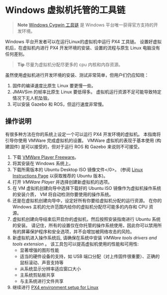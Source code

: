 # Windows 虚拟机托管的工具链

> **Note** [Windows Cygwin 工具链](../setup/dev_env_windows_cygwin.md) 是 Windows 平台唯一获得官方支持的开发环境。

Windows 平台开发者可以在运行Linux的虚拟机中运行 PX4 工具链。 设置好虚拟机后，在虚拟机内进行 PX4 开发环境的安装、设置的流程与原生 Linux 电脑没有任何差别。

> **Tip** 尽量为虚拟机分配尽更多的 cpu 内核和内存资源。

虽然使用虚拟机进行开发环境的安装、测试非常简单，但用户们仍应知晓：
1. 固件的编译速度比原生 Linux 要更慢一些。
1. JMAVSim 的帧率比原生 Linux 要低得多。 虚拟机运行资源不足可能导致特定情况下无人机坠毁。
1. 可以安装 Gazebo 和 ROS，但运行速度非常慢。

## 操作说明

有很多种方法在你的系统上设定一个可以运行 PX4 开发环境的虚拟机。 本指南将引导你使用 VMWare 完成虚拟机的设置。 VMWare 虚拟机的表现于基本使用 (构建固件) 是可以接受的，但对于运行 ROS 和 Gazebo 来说则不可接受。

1. 下载 [VMWare Player Freeware](https://www.vmware.com/products/workstation-player/workstation-player-evaluation.html)。
1. 将其安装在 Windows 系统上。
1. 下载所需版本的 Ubuntu Desktop ISO 镜像文件</0>。 (参阅 [Linux Instructions Page](../setup/dev_env_linux.md) 以获取推荐的 Ubuntu 版本)。
1. 打开 *VMWare Player* 并选择创建新虚拟机的选项。
1. 在 VM 虚拟机创建向导中选择下载好的 Ubuntu ISO 镜像作为虚拟机操作系统的安装介质， VM 将自动检测你要使用的操作系统。
1. 还是在虚拟机创建向导中，设定好所有你要给虚拟机分配的运行资源。 在你的 Windows 主机的允许范围内给你的虚拟机分配尽可能多的内存和 CPU 资源。
1. 虚拟机创建向导结束后开启你的虚拟机，然后按照安装指南进行 Ubuntu 系统的安装。 请记住，所有的设置仅在你托管的操作系统使用，因此你可以禁用所有的屏幕保护程序和安全选项，并不会增加被网络攻击的风险。
1. 新虚拟机进入操作系统后, 请确保在系统中安装 *VMWare tools drivers and tools extension* 。 该工具包可以提高虚拟机使用的性能和可用性:
    * 显著增强的图形性能
    * 适当的硬件设备的支持，如 USB 端口分配（对上传固件很重要）、正确的鼠标滚动、声音支持等
    * 从系统显示分辨率适应窗口大小
    * 主系统剪贴板共享
    * 与主系统进行文件共享
1. 继续进行 [PX4 environment setup for Linux](../setup/dev_env_linux.md)
